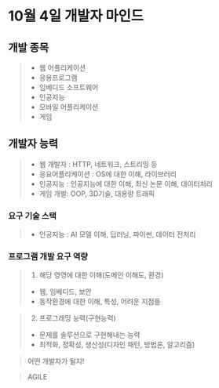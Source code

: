 # 10월 4일 개발자 마인드

## 개발 종목
>- 웹 어플리케이션
>- 응용프로그램
>- 임베디드 소프트웨어
>- 인공지능
>- 모바일 어플리케이션
>- 게임

## 개발자 능력
>- 웹 개발자 : HTTP, 네트워크, 스트리밍 등
>- 응요어플리케이션 : OS에 대한 이해, 라이브러리
>- 인공지능 : 인공지능에 대한 이해, 최신 논문 이해, 데이터처리
>- 게임 개발: OOP, 3D기술, 대용량 트래픽

### 요구 기술 스택
>- 인공지능 : AI 모델 이해, 딥러닝, 파이썬, 데이터 전처리

### 프로그램 개발 요구 역량
> 1. 해당 영영에 대한 이해(도메인 이해도, 환경)
>- 웹, 임베디드, 보안
>- 동작환경에 대한 이해, 특성, 어려운 지점들

> 2. 프로그래밍 능력(구현능력)
>- 문제를 솔루션으로 구현해내는 능력
>- 최적화, 정확성, 생산성(디자인 패턴, 방법론, 알고리즘)

> 어떤 개발자가 될지!

> AGILE